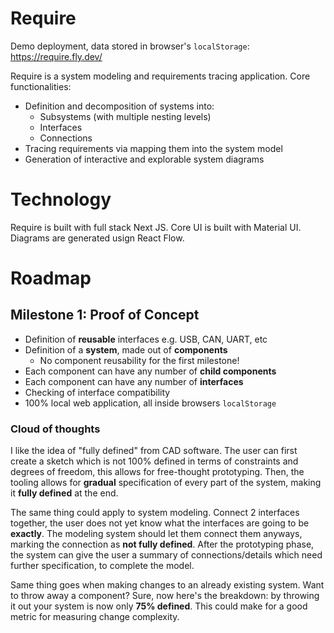 # Require

Demo deployment, data stored in browser's `localStorage`: https://require.fly.dev/

Require is a system modeling and requirements tracing application. Core functionalities:

- Definition and decomposition of systems into:
  - Subsystems (with multiple nesting levels)
  - Interfaces
  - Connections
- Tracing requirements via mapping them into the system model
- Generation of interactive and explorable system diagrams

# Technology

Require is built with full stack Next JS. Core UI is built with Material UI.
Diagrams are generated usign React Flow.

# Roadmap

## Milestone 1: Proof of Concept

- Definition of **reusable** interfaces e.g. USB, CAN, UART, etc
- Definition of a **system**, made out of **components**
  - No component reusability for the first milestone!
- Each component can have any number of **child components**
- Each component can have any number of **interfaces**
- Checking of interface compatibility
- 100% local web application, all inside browsers `localStorage`

### Cloud of thoughts

I like the idea of "fully defined" from CAD software. The user can first create
a sketch which is not 100% defined in terms of constraints and degrees of
freedom, this allows for free-thought prototyping. Then, the tooling allows for
**gradual** specification of every part of the system, making it **fully
defined** at the end.

The same thing could apply to system modeling. Connect 2 interfaces together,
the user does not yet know what the interfaces are going to be **exactly**. The
modeling system should let them connect them anyways, marking the connection as
**not fully defined**. After the prototyping phase, the system can give the
user a summary of connections/details which need further specification, to
complete the model.

Same thing goes when making changes to an already existing system. Want to
throw away a component? Sure, now here's the breakdown: by throwing it out your
system is now only **75% defined**. This could make for a good metric for
measuring change complexity.
